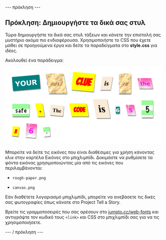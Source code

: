 \--- πρόκληση \---

## Πρόκληση: Δημιουργήστε τα δικά σας στυλ

Τώρα δημιουργήστε τα δικά σας στυλ τάξεων και κάνετε την επιστολή σας μυστήριο ακόμα πιο ενδιαφέρουσα. Χρησιμοποιήστε το CSS που έχετε μάθει σε προηγούμενα έργα και δείτε τα παραδείγματα στο **style.css** για ιδέες.

Ακολουθεί ένα παράδειγμα:

![screenshot](images/letter-fonts-challenge3.png)

Μπορείτε να δείτε τις εικόνες που είναι διαθέσιμες για χρήση κάνοντας κλικ στην καρτέλα Εικόνες στο μπιχλιμπίδι. Δοκιμάστε να ρυθμίσετε τα φόντα εικόνας χρησιμοποιώντας μία από τις εικόνες που περιλαμβάνονται:

+ `rough-paper.png`

+ `canvas.png`

Εάν διαθέτετε λογαριασμό μπιχλιμπίδι, μπορείτε να ανεβάσετε τις δικές σας φωτογραφίες όπως κάνατε στο Project Tell a Story.

Βρείτε τις γραμματοσειρές που σας αρέσουν στο <a href="http://jumpto.cc/web-fonts" target="_blank">jumpto.cc/web-fonts</a> και αντιγράψτε τον κωδικό τους `<link>` και CSS στο μπιχλιμπίδι σας για να τις χρησιμοποιήσετε.

\--- / πρόκληση \---